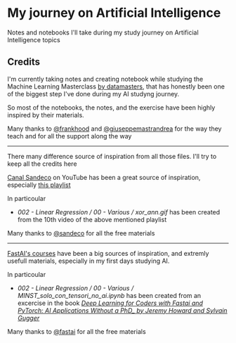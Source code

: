 # My journey on Artificial Intelligence
Notes and notebooks I'll take during my study journey on Artificial Intelligence topics

## Credits

I'm currently taking notes and creating notebook while studying the Machine Learning Masterclass [by datamasters](https://datamasters.it/), that has honestly been one of the biggest step I've done during my AI studyng journey. 

So most of the notebooks, the notes, and the exercise have been highly inspired by their materials.

Many thanks to [@frankhood](https://github.com/frankhood) and [@giuseppemastrandrea](https://github.com/giuseppemastrandrea) for the way they teach and for all the support along the way

----

There many difference source of inspiration from all those files. I'll try to keep all the credits here

[Canal Sandeco](https://www.youtube.com/@canalsandeco) on YouTube has been a great source of inspiration, especially [this playlist](https://www.youtube.com/playlist?list=PLbmt8d_ueDMVUVlw9VZSdgAIi6W3u-7Zg)

In particoular 

- _002 - Linear Regression / 00 - Various / xor_ann.gif_ has been created from the 10th video of the above mentioned playlist

Many thanks to [@sandeco](https://github.com/sandeco) for all the free materials 

---

[FastAI's courses](https://www.fast.ai/) have been a big sources of inspiration, and extremly usefull materials, especially in my first days studying AI.

In particoular 

- _002 - Linear Regression / 00 - Various / MINST_solo_con_tensori_no_ai.ipynb_ has been created from an excercise in the book _[Deep Learning for Coders with Fastai and PyTorch: AI Applications Without a PhD_ by Jeremy Howard and Sylvain Gugger](https://www.amazon.com/Deep-Learning-Coders-fastai-PyTorch/dp/1492045527)_

Many thanks to [@fastai](https://github.com/fastai) for all the free materials 
